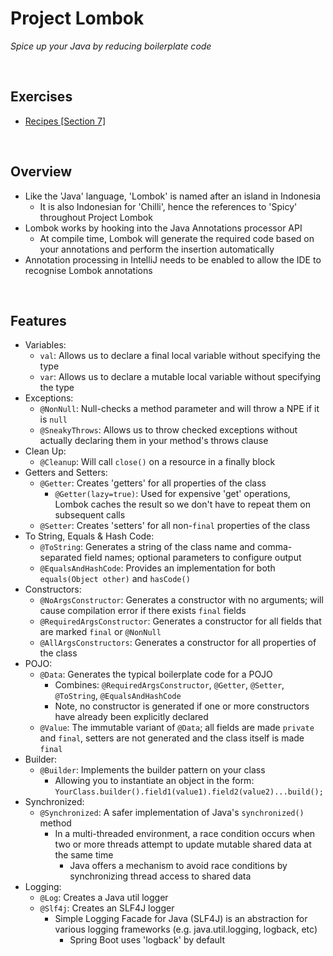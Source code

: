 # Project Lombok
*Spice up your Java by reducing boilerplate code*

<br>

## Exercises
* [Recipes [Section 7]](../07-spring-mvc-web-dev/exercises/recipes)

<br>

## Overview
* Like the 'Java' language, 'Lombok' is named after an island in Indonesia
    * It is also Indonesian for 'Chilli', hence the references to 'Spicy' throughout Project Lombok
* Lombok works by hooking into the Java Annotations processor API
    * At compile time, Lombok will generate the required code based on your annotations and perform the insertion automatically
* Annotation processing in IntelliJ needs to be enabled to allow the IDE to recognise Lombok annotations

<br>

## Features
* Variables:
    * `val`: Allows us to declare a final local variable without specifying the type
    * `var`: Allows us to declare a mutable local variable without specifying the type
* Exceptions:
    * `@NonNull`: Null-checks a method parameter and will throw a NPE if it is `null`
    * `@SneakyThrows`: Allows us to throw checked exceptions without actually declaring them in your method's throws clause
* Clean Up:
    * `@Cleanup`: Will call `close()` on a resource in a finally block
* Getters and Setters:
    * `@Getter`: Creates 'getters' for all properties of the class
        * `@Getter(lazy=true)`: Used for expensive 'get' operations, Lombok caches the result so we don't have to repeat them on subsequent calls
    * `@Setter`: Creates 'setters' for all non-`final` properties of the class
* To String, Equals & Hash Code:
    * `@ToString`: Generates a string of the class name and comma-separated field names; optional parameters to configure output
    * `@EqualsAndHashCode`: Provides an implementation for both `equals(Object other)` and `hasCode()`
* Constructors:
    * `@NoArgsConstructor`: Generates a constructor with no arguments; will cause compilation error if there exists `final` fields
    * `@RequiredArgsConstructor`: Generates a constructor for all fields that are marked `final` or `@NonNull`
    * `@AllArgsConstructors`: Generates a constructor for all properties of the class
* POJO:
    * `@Data`: Generates the typical boilerplate code for a POJO
        * Combines: `@RequiredArgsConstructor`, `@Getter`, `@Setter`, `@ToString`, `@EqualsAndHashCode`
        * Note, no constructor is generated if one or more constructors have already been explicitly declared
    * `@Value`: The immutable variant of `@Data`; all fields are made `private` and `final`, setters are not generated and the class itself is made `final`
* Builder:
    * `@Builder`: Implements the builder pattern on your class
        * Allowing you to instantiate an object in the form: `YourClass.builder().field1(value1).field2(value2)...build();`
* Synchronized:
    * `@Synchronized`: A safer implementation of Java's `synchronized()` method
        * In a multi-threaded environment, a race condition occurs when two or more threads attempt to update mutable shared data at the same time
            * Java offers a mechanism to avoid race conditions by synchronizing thread access to shared data
* Logging:
    * `@Log`: Creates a Java util logger
    * `@Slf4j`: Creates an SLF4J logger
        * Simple Logging Facade for Java (SLF4J) is an abstraction for various logging frameworks (e.g. java.util.logging, logback, etc)
            * Spring Boot uses 'logback' by default